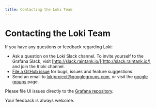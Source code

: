 ```yaml
---
title: Contacting the Loki Team
---
```

# Contacting the Loki Team

If you have any questions or feedback regarding Loki:

- Ask a question on the Loki Slack channel. To invite yourself to the Grafana Slack, visit [http://slack.raintank.io/](http://slack.raintank.io/) and join the #loki channel.
- [File a GitHub issue](https://github.com/MarkWang2/BlugeLoki/issues/new) for bugs, issues and feature suggestions.
- Send an email to [lokiproject@googlegroups.com](mailto:lokiproject@googlegroups.com), or visit the [google groups](https://groups.google.com/forum/#!forum/lokiproject) page.

Please file UI issues directly to the [Grafana repository](https://github.com/grafana/grafana/issues/new).

Your feedback is always welcome.

